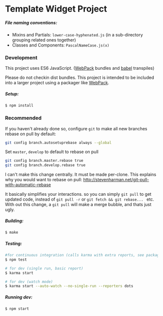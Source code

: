 # Template Widget Project


##### File naming conventions:
- Mixins and Partials: `lower-case-hyphenated.js` (in a sub-directory grouping related ones together)
- Classes and Components: `PascalNameCase.js(x)`

### Development
This project uses ES6 JavaScript. ([WebPack][1] bundles and [babel][2] transpiles)

Please do not checkin dist bundles. This project is intended to be included into a larger project using a packager like [WebPack][1].


##### Setup:
```bash
$ npm install
```


### Recommended

If you haven't already done so, configure `git` to make all new branches rebase on pull by default:
```bash
git config branch.autosetuprebase always --global
```

Set `master`, `develop` to default to rebase on pull
```bash
git config branch.master.rebase true
git config branch.develop.rebase true
```

I can't make this change centrally. It must be made per-clone.  This explains why you would want to rebase on pull: http://stevenharman.net/git-pull-with-automatic-rebase

It basically simplifies your interactions. so you can simply `git pull` to get updated code, instead of `git pull -r` or `git fetch && git rebase... ` etc. With out this change, a `git pull` will make a merge bubble, and thats just ugly.


##### Building:
```bash
$ make
```

##### Testing:
```bash
#for continuous integration (calls karma with extra reports, see package.json)
$ npm test

# for dev (single run, basic report)
$ karma start

# for dev (watch mode)
$ karma start --auto-watch --no-single-run --reporters dots
```

##### Running dev:
```bash
$ npm start
```


   [1]: //webpack.github.io
   [2]: //babeljs.org
